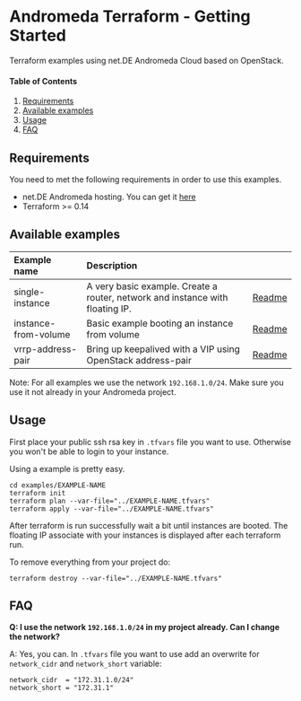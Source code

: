 # Andromeda Terraform - Getting Started 

Terraform examples using net.DE Andromeda Cloud based on OpenStack.

#### Table of Contents

1. [Requirements](#requirements)
1. [Available examples](#available-examples)
1. [Usage](#usage)
1. [FAQ](#faq)


## Requirements

You need to met the following requirements in order to use this examples.

* net.DE Andromeda hosting. You can get it [here](https://www.net.de/cloud#contactform)
* Terraform >= 0.14

## Available examples

| Example name | Description | |
| :--- | :--- | :--- |
| single-instance | A very basic example. Create a router, network and instance with floating IP. | [Readme](examples/single-instance/Readme.md) |
| instance-from-volume | Basic example booting an instance from volume | [Readme](examples/instance-from-volume/Readme.md) |
| vrrp-address-pair | Bring up keepalived with a VIP using OpenStack address-pair | [Readme](examples/vrrp-address-pair/Readme.md) |

Note: For all examples we use the network `192.168.1.0/24`. Make sure you use it not already in your Andromeda project.

## Usage

First place your public ssh rsa key in `.tfvars` file you want to use. Otherwise you won't be able to login to your instance.

Using a example is pretty easy.

```shell
cd examples/EXAMPLE-NAME
terraform init
terraform plan --var-file="../EXAMPLE-NAME.tfvars"
terraform apply --var-file="../EXAMPLE-NAME.tfvars"
```

After terraform is run successfully wait a bit until instances are booted. The floating IP associate with your instances is displayed after each terraform run.

To remove everything from your project do:

```shell
terraform destroy --var-file="../EXAMPLE-NAME.tfvars"
```

## FAQ

**Q: I use the network `192.168.1.0/24` in my project already. Can I change the network?**

A: Yes, you can. In `.tfvars` file you want to use add an overwrite for `network_cidr` and `network_short` variable:

```
network_cidr  = "172.31.1.0/24"
network_short = "172.31.1"
```
